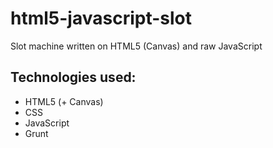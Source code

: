 # html5-javascript-slot

Slot machine written on HTML5 (Canvas) and raw JavaScript

## Technologies used:

* HTML5 (+ Canvas)
* CSS
* JavaScript 
* Grunt